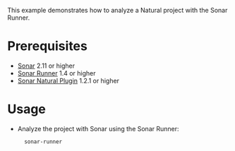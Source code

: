 This example demonstrates how to analyze a Natural project with the Sonar Runner.

Prerequisites
=============
* [Sonar](http://www.sonarsource.org/dowhttp://www.sonarsource.com/products/plugins/languages/natural/nloads/) 2.11 or higher
* [Sonar Runner](http://docs.codehaus.org/display/SONAR/Installing+and+Configuring+Sonar+Runner) 1.4 or higher
* [Sonar Natural Plugin](http://www.sonarsource.com/products/plugins/languages/natural/) 1.2.1 or higher

Usage
=====
* Analyze the project with Sonar using the Sonar Runner:

        sonar-runner

